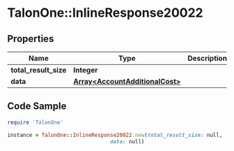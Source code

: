 # TalonOne::InlineResponse20022

## Properties

Name | Type | Description | Notes
------------ | ------------- | ------------- | -------------
**total_result_size** | **Integer** |  | 
**data** | [**Array&lt;AccountAdditionalCost&gt;**](AccountAdditionalCost.md) |  | 

## Code Sample

```ruby
require 'TalonOne'

instance = TalonOne::InlineResponse20022.new(total_result_size: null,
                                 data: null)
```


